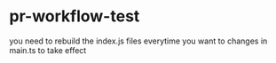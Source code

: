 # pr-workflow-test

you need to rebuild the index.js files everytime you want to changes in main.ts to take effect

<!-- # todo standardizing between index.js and main.ts? -->